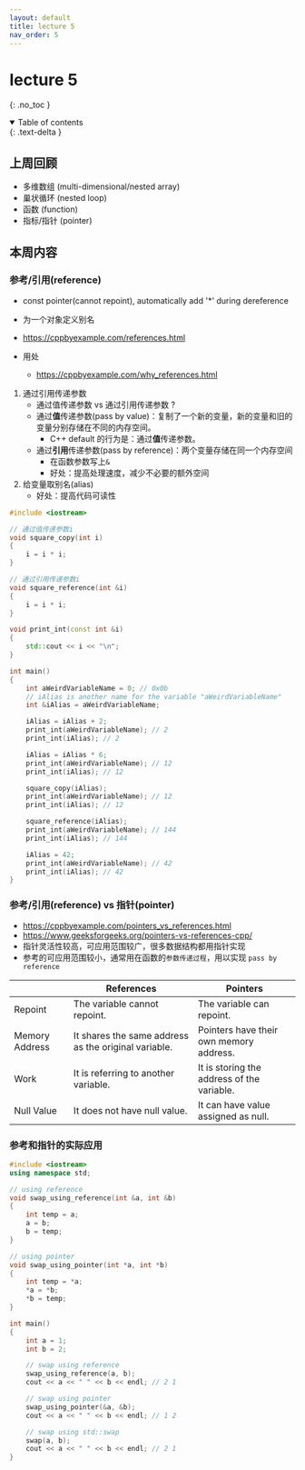 ```yaml
---
layout: default
title: lecture 5
nav_order: 5
---
```


# lecture 5
{: .no_toc }

<details open markdown="block">
  <summary>
    Table of contents
  </summary>
  {: .text-delta }
</details>

## 上周回顾
- 多维数组 (multi-dimensional/nested array)
- 巢状循环 (nested loop)
- 函数 (function)
- 指标/指针 (pointer)

## 本周内容
### 参考/引用(reference)
- const pointer(cannot repoint), automatically add '\*' during dereference
- 为一个对象定义别名
- https://cppbyexample.com/references.html

- 用处
	- https://cppbyexample.com/why_references.html
1. 通过引用传递参数
	- 通过值传递参数 vs 通过引用传递参数 ?
	- 通过**值**传递参数(pass by value)：复制了一个新的变量，新的变量和旧的变量分别存储在不同的内存空间。
		- C++ default 的行为是：通过**值**传递参数。
	- 通过**引用**传递参数(pass by reference)：两个变量存储在同一个内存空间
		- 在函数参数写上`&`
		- 好处：提高处理速度，减少不必要的额外空间
2. 给变量取别名(alias)
	- 好处：提高代码可读性
``` cpp
#include <iostream>

// 通过值传递参数i
void square_copy(int i)
{
	i = i * i;
}

// 通过引用传递参数i
void square_reference(int &i)
{
	i = i * i;
}

void print_int(const int &i)
{
	std::cout << i << "\n";
}

int main()
{
	int aWeirdVariableName = 0; // 0x0b
	// iAlias is another name for the variable "aWeirdVariableName"
	int &iAlias = aWeirdVariableName;

	iAlias = iAlias + 2;
	print_int(aWeirdVariableName); // 2
	print_int(iAlias); // 2

	iAlias = iAlias * 6;
	print_int(aWeirdVariableName); // 12
	print_int(iAlias); // 12

	square_copy(iAlias); 
	print_int(aWeirdVariableName); // 12
	print_int(iAlias); // 12

	square_reference(iAlias);
	print_int(aWeirdVariableName); // 144
	print_int(iAlias); // 144

	iAlias = 42;
	print_int(aWeirdVariableName); // 42
	print_int(iAlias); // 42
}
```

### 参考/引用(reference) vs 指针(pointer)
- https://cppbyexample.com/pointers_vs_references.html
- https://www.geeksforgeeks.org/pointers-vs-references-cpp/
- 指针灵活性较高，可应用范围较广，很多数据结构都用指针实现
- 参考的可应用范围较小，通常用在函数的`参数传递过程`，用以实现 `pass by reference`

|                | References                                               | Pointers                                                           |
| -------------- | -------------------------------------------------------- | ------------------------------------------------------------------ |
| Repoint   | The variable cannot repoint.          | The variable can repoint.                        |
| Memory Address | It shares the same address as the original variable.     | Pointers have their own memory address.                            |
| Work           | It is referring to another variable.                     | It is storing the address of the variable.                         |
| Null Value     | It does not have null value.                             | It can have value assigned as null.                                |


### 参考和指针的实际应用
```cpp
#include <iostream>
using namespace std;

// using reference
void swap_using_reference(int &a, int &b)
{
	int temp = a;
	a = b;
	b = temp;
}

// using pointer
void swap_using_pointer(int *a, int *b)
{
	int temp = *a;
	*a = *b;
	*b = temp;
}

int main()
{
	int a = 1;
	int b = 2;

	// swap using reference
	swap_using_reference(a, b);
	cout << a << " " << b << endl; // 2 1

	// swap using pointer
	swap_using_pointer(&a, &b);
	cout << a << " " << b << endl; // 1 2

	// swap using std::swap
	swap(a, b);
	cout << a << " " << b << endl; // 2 1
}
```